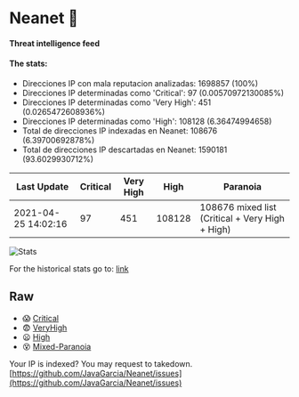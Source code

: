 # Neanet :hocho:
#### Threat intelligence feed
#### The stats:

- Direcciones IP con mala reputacion analizadas: 1698857 (100%)
- Direcciones IP determinadas como 'Critical':  97 (0.00570972130085%)
- Direcciones IP determinadas como 'Very High':  451 (0.0265472608936%)
- Direcciones IP determinadas como 'High':  108128 (6.36474994658)
- Total de direcciones IP indexadas en Neanet:  108676 (6.39700692878%)
- Total de direcciones IP descartadas en Neanet:  1590181 (93.6029930712%)

| Last Update | Critical | Very High | High | Paranoia |
| --- | --- | --- | --- | --- |
| 2021-04-25 14:02:16 | 97 | 451 | 108128 | 108676 mixed list (Critical + Very High + High)|

![Stats](https://docs.google.com/spreadsheets/d/e/2PACX-1vSnaNMIXVabIpDJjufMlzH7poXnshF3mgd8Is1g9ytUEzVsP5my4Trn8f-xkoLLQ38xpL3HtmUexLo6/pubchart?oid=501124687&format=image)

For the historical stats go to: [link](/stats.csv)
## Raw
- :scream: [Critical](https://raw.githubusercontent.com/JavaGarcia/Neanet/master/blacklists/neanet_critical.txt)
- :fearful: [VeryHigh](https://raw.githubusercontent.com/JavaGarcia/Neanet/master/blacklists/neanet_veryHigh.txtt)
- :frowning: [High](https://raw.githubusercontent.com/JavaGarcia/Neanet/master/blacklists/neanet_high.txt)
- :dizzy_face: [Mixed-Paranoia](https://raw.githubusercontent.com/JavaGarcia/Neanet/master/blacklists/neanet_all.txt)


Your IP is indexed? You may request to takedown. [https://github.com/JavaGarcia/Neanet/issues](https://github.com/JavaGarcia/Neanet/issues)
























































































































































































































































































































































































































































































































































































































































































































































































































































































































































































































































































































































































































































































































































































































































































































































































































































































































































































































































































































































































































































































































































































































































































































































































































































































































































































































































































































































































































































































































































































































































































































































































































































































































































































































































































































































































































































































































































































































































































































































































































































































































































































































































































































































































































































































































































































































































































































































































































































































































































































































































































































































































































































































































































































































































































































































































































































































































































































































































































































































































































































































